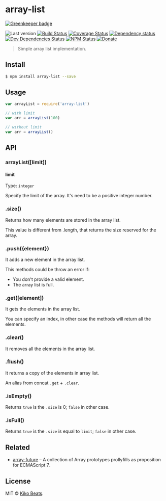 # array-list

[![Greenkeeper badge](https://badges.greenkeeper.io/Kikobeats/array-list.svg)](https://greenkeeper.io/)

![Last version](https://img.shields.io/github/tag/Kikobeats/array-list.svg?style=flat-square)
[![Build Status](https://img.shields.io/travis/Kikobeats/array-list/master.svg?style=flat-square)](https://travis-ci.org/Kikobeats/array-list)
[![Coverage Status](https://img.shields.io/coveralls/Kikobeats/array-list.svg?style=flat-square)](https://coveralls.io/github/Kikobeats/array-list)
[![Dependency status](https://img.shields.io/david/Kikobeats/array-list.svg?style=flat-square)](https://david-dm.org/Kikobeats/array-list)
[![Dev Dependencies Status](https://img.shields.io/david/dev/Kikobeats/array-list.svg?style=flat-square)](https://david-dm.org/Kikobeats/array-list#info=devDependencies)
[![NPM Status](https://img.shields.io/npm/dm/array-list.svg?style=flat-square)](https://www.npmjs.org/package/array-list)
[![Donate](https://img.shields.io/badge/donate-paypal-blue.svg?style=flat-square)](https://paypal.me/Kikobeats)

> Simple array list implementation.

## Install

```bash
$ npm install array-list --save
```

## Usage

```js
var arrayList = require('array-list')

// with limit
var arr = arrayList(100)

// without limit
var arr = arrayList()
```

## API

### arrayList([limit])

#### limit

Type: `integer`

Specify the limit of the array. It's need to be a positive integer number.

### .size()

Returns how many elements are stored in the array list.

This value is different from .length, that returns the size reserved for the array.

### .push({element})

It adds a new element in the array list.

This methods could be throw an error if:

- You don't provide a valid element.
- The array list is full.

### .get([element])

It gets the elements in the array list.

You can specify an index, in other case the methods will return all the elements.

### .clear()

It removes all the elements in the array list.

### .flush()

It returns a copy of the elements in array list.

An alias from concat `.get` +  `.clear`.

### .isEmpty()

Returns `true` is the `.size` is 0; `false` in other case.

### .isFull()

Returns `true` is the `.size` is equal to `limit`; `false` in other case.

## Related

* [array-future](https://github.com/Kikobeats/array-future) – A collection of Array prototypes prollyfills as proposition for ECMAScript 7.

## License

MIT © [Kiko Beats](https://github.com/Kikobeats).
